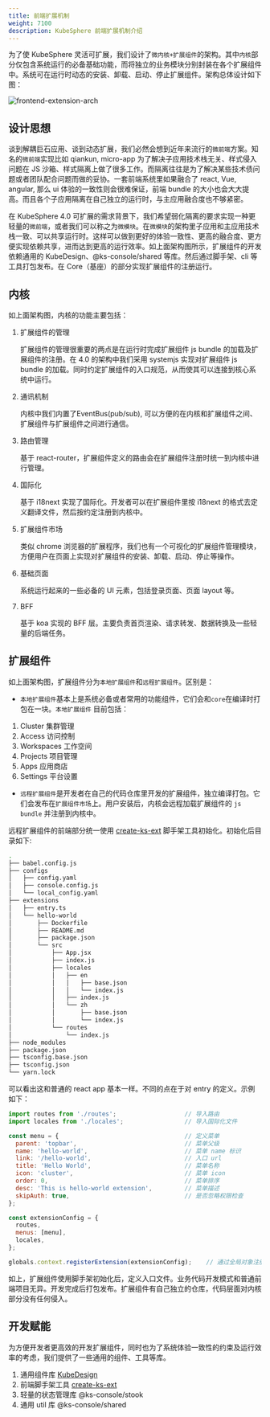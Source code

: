 ```yaml
---
title: 前端扩展机制
weight: 7100
description: KubeSphere 前端扩展机制介绍
---
```


为了使 KubeSphere 灵活可扩展，我们设计了`微内核+扩展组件`的架构。其中`内核`部分仅包含系统运行的必备基础功能，而将独立的业务模块分别封装在各个扩展组件中。系统可在运行时动态的安装、卸载、启动、停止扩展组件。架构总体设计如下图：


![frontend-extension-arch](images/pluggable-arch/frontend-arch.png)

## 设计思想

谈到解耦巨石应用、谈到动态扩展，我们必然会想到近年来流行的`微前端`方案。知名的`微前端`实现比如 qiankun, micro-app 为了解决子应用技术栈无关、样式侵入问题在 JS 沙箱、样式隔离上做了很多工作。而隔离往往是为了解决某些技术债问题或者团队配合问题而做的妥协。一套前端系统里如果融合了 react, Vue, angular, 那么 ui 体验的一致性则会很难保证，前端 bundle 的大小也会大大提高。而且各个子应用隔离在自己独立的运行时，与主应用融合度也不够紧密。

在 KubeSphere 4.0 可扩展的需求背景下，我们希望弱化隔离的要求实现一种更轻量的`微前端`，或者我们可以称之为`微模块`。在`微模块`的架构里子应用和主应用技术栈一致、可以共享运行时。这样可以做到更好的体验一致性、更高的融合度、更方便实现依赖共享，进而达到更高的运行效率。如上面架构图所示，扩展组件的开发依赖通用的 KubeDesign、@ks-console/shared 等库。然后通过脚手架、cli 等工具打包发布。在 Core（基座）的部分实现扩展组件的注册运行。

## 内核
如上面架构图，内核的功能主要包括：
1. 扩展组件的管理

   扩展组件的管理很重要的两点是在运行时完成扩展组件 js bundle 的加载及扩展组件的注册。在 4.0 的架构中我们采用 systemjs 实现对扩展组件 js bundle 的加载。同时约定扩展组件的入口规范，从而使其可以连接到核心系统中运行。
2. 通讯机制

   内核中我们内置了EventBus(pub/sub), 可以方便的在内核和扩展组件之间、扩展组件与扩展组件之间进行通信。
3. 路由管理

   基于 react-router，扩展组件定义的路由会在扩展组件注册时统一到内核中进行管理。
4. 国际化

   基于 i18next 实现了国际化。开发者可以在扩展组件里按 i18next 的格式去定义翻译文件，然后按约定注册到内核中。
5. 扩展组件市场

   类似 chrome 浏览器的扩展程序，我们也有一个可视化的扩展组件管理模块，方便用户在页面上实现对扩展组件的安装、卸载、启动、停止等操作。

6. 基础页面

   系统运行起来的一些必备的 UI 元素，包括登录页面、页面 layout 等。
7. BFF

   基于 koa 实现的 BFF 层。主要负责首页渲染、请求转发、数据转换及一些轻量的后端任务。


## 扩展组件

如上面架构图，扩展组件分为`本地扩展组件`和`远程扩展组件`。区别是：
* `本地扩展组件`基本上是系统必备或者常用的功能组件，它们会和`core`在编译时打包在一块。`本地扩展组件` 目前包括：
1. Cluster 集群管理
2. Access 访问控制
3. Workspaces 工作空间
4. Projects 项目管理
5. Apps 应用商店
6. Settings 平台设置

* `远程扩展组件`是开发者在自己的代码仓库里开发的扩展组件，独立编译打包。它们会发布在`扩展组件市场`上。用户安装后，内核会远程加载扩展组件的 `js bundle` 并注册到内核中。

远程扩展组件的前端部分统一使用 [create-ks-ext](https://github.com/kubesphere/create-ks-ext) 脚手架工具初始化。初始化后目录如下:

```bash
.
├── babel.config.js
├── configs
│   ├── config.yaml
│   ├── console.config.js
│   └── local_config.yaml
├── extensions
│   ├── entry.ts
│   └── hello-world
│       ├── Dockerfile
│       ├── README.md
│       ├── package.json
│       └── src
│           ├── App.jsx
│           ├── index.js
│           ├── locales
│           │   ├── en
│           │   │   ├── base.json
│           │   │   └── index.js
│           │   ├── index.js
│           │   └── zh
│           │       ├── base.json
│           │       └── index.js
│           └── routes
│               └── index.js
├── node_modules
├── package.json
├── tsconfig.base.json
├── tsconfig.json
└── yarn.lock
```

可以看出这和普通的 react app 基本一样。不同的点在于对 entry 的定义。示例如下：
```javascript
import routes from './routes';                   // 导入路由
import locales from './locales';                 // 导入国际化文件

const menu = {                                   // 定义菜单 
  parent: 'topbar',                              // 菜单父级
  name: 'hello-world',                           // 菜单 name 标识 
  link: '/hello-world',                          // 入口 url    
  title: 'Hello World',                          // 菜单名称  
  icon: 'cluster',                               // 菜单 icon
  order: 0,                                      // 菜单排序  
  desc: 'This is hello-world extension',         // 菜单描述
  skipAuth: true,                                // 是否忽略权限检查
};

const extensionConfig = {
  routes,
  menus: [menu],
  locales,
};

globals.context.registerExtension(extensionConfig);    // 通过全局对象注册扩展组件
```
如上，扩展组件使用脚手架初始化后，定义入口文件。业务代码开发模式和普通前端项目无异。开发完成后打包发布。扩展组件有自己独立的仓库，代码层面对内核部分没有任何侵入。

## 开发赋能
为方便开发者更高效的开发扩展组件，同时也为了系统体验一致性的约束及运行效率的考虑，我们提供了一些通用的组件、工具等库。
1. 通用组件库 [KubeDesign](https://github.com/kubesphere/kube-design)
2. 前端脚手架工具 [create-ks-ext](https://github.com/kubesphere/create-ks-ext)
3. 轻量的状态管理库 @ks-console/stook
4. 通用 util 库 @ks-console/shared
